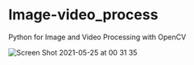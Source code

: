 # Image-video_process
Python for Image and Video Processing with OpenCV

![Screen Shot 2021-05-25 at 00 31 35](https://user-images.githubusercontent.com/83186423/119529814-0d197800-bd48-11eb-80d3-94fbaba275a0.png)




